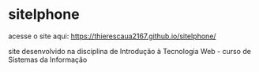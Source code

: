 # siteIphone

acesse o site aqui: https://thierescaua2167.github.io/siteIphone/ <br>

site desenvolvido na disciplina de Introdução à Tecnologia Web - curso de Sistemas da Informação
